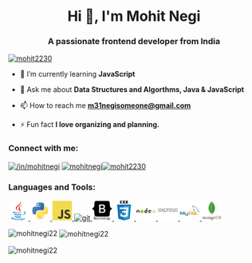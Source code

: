 <!--
Here are some ideas to get you started:

- 🔭 I’m currently working on ...
- 🌱 I’m currently learning ...
- 👯 I’m looking to collaborate on ...
- 🤔 I’m looking for help with ...
- 💬 Ask me about ...
- 📫 How to reach me: ...
- 😄 Pronouns: ...
- ⚡ Fun fact: ...
-->
<h1 align="center">Hi 👋, I'm Mohit Negi</h1>
<h3 align="center">A passionate frontend developer from India</h3>

<p align="left"> <a href="https://twitter.com/mohit2230" target="blank"><img src="https://img.shields.io/twitter/follow/mohit2230?logo=twitter&style=for-the-badge" alt="mohit2230" /></a> </p>

- 🌱 I’m currently learning **JavaScript**

- 💬 Ask me about **Data Structures and Algorthms, Java & JavaScript**

- 📫 How to reach me **<a href="mailto:m31negisomeone@gmail.com">m31negisomeone@gmail.com</a>**

- ⚡ Fun fact **I love organizing and planning.**

<h3 align="left">Connect with me:</h3>
<p align="left">
<a href="https://linkedin.com/in/mohitnegi21/" target="blank"><img align="center" src="https://cdn.jsdelivr.net/npm/simple-icons@3.0.1/icons/linkedin.svg" alt="/in/mohitnegi" height="30" width="40" /></a>
<a href="https://https://leetcode.com/mohitnegi21/" target="blank"><img align="center" src="https://cdn.jsdelivr.net/npm/simple-icons@3.0.1/icons/leetcode.svg" alt="mohitnegi" height="30" width="40" /></a><a href="https://twitter.com/mohit2230" target="blank"><img align="center" src="https://cdn.jsdelivr.net/npm/simple-icons@3.0.1/icons/twitter.svg" alt="mohit2230" height="30" width="40" /></a>
<!-- <a href="https://codepen.io/riyakushwaha" target="blank"><img align="center" src="https://cdn.jsdelivr.net/npm/simple-icons@3.0.1/icons/codepen.svg" alt="mohitnegi" height="30" width="40" /></a> -->
</p>

<h3 align="left">Languages and Tools:</h3>
<p align="left">
<a href="https://www.java.com" target="_blank"> <img src="https://raw.githubusercontent.com/devicons/devicon/master/icons/java/java-original.svg" alt="java" width="40" height="40"/> </a>
<a href="https://www.python.org" target="_blank"> <img src="https://raw.githubusercontent.com/devicons/devicon/master/icons/python/python-original.svg" alt="python" width="40" height="40"/> </a>
<a href="https://developer.mozilla.org/en-US/docs/Web/JavaScript" target="_blank"> <img src="https://raw.githubusercontent.com/devicons/devicon/master/icons/javascript/javascript-original.svg" alt="javascript" width="40" height="40"/> </a> 
<a href="https://git-scm.com/" target="_blank"> <img src="https://www.vectorlogo.zone/logos/git-scm/git-scm-icon.svg" alt="git" width="40" height="40"/> </a>
<a href="https://getbootstrap.com" target="_blank"> <img src="https://raw.githubusercontent.com/devicons/devicon/master/icons/bootstrap/bootstrap-plain-wordmark.svg" alt="bootstrap" width="40" height="40"/> </a>
<a href="https://www.w3schools.com/css/" target="_blank"> <img src="https://raw.githubusercontent.com/devicons/devicon/master/icons/css3/css3-original-wordmark.svg" alt="css3" width="40" height="40"/> </a> <a href="https://nodejs.org" target="_blank"> <img src="https://raw.githubusercontent.com/devicons/devicon/master/icons/nodejs/nodejs-original-wordmark.svg" alt="nodejs" width="40" height="40"/> </a>
<a href="https://expressjs.com" target="_blank"> <img src="https://raw.githubusercontent.com/devicons/devicon/master/icons/express/express-original-wordmark.svg" alt="express" width="40" height="40"/> </a> 
<a href="https://www.mysql.com/" target="_blank"> <img src="https://raw.githubusercontent.com/devicons/devicon/master/icons/mysql/mysql-original-wordmark.svg" alt="mysql" width="40" height="40"/> </a>
<a href="https://www.mongodb.com/" target="_blank"> <img src="https://raw.githubusercontent.com/devicons/devicon/master/icons/mongodb/mongodb-original-wordmark.svg" alt="mongodb" width="40" height="40"/> </a>
</p>

<p><img align="left" src="https://github-readme-stats.vercel.app/api/top-langs?username=mohitnegi22&show_icons=true&locale=en&layout=compact" alt="mohitnegi22" /></p>

<p>&nbsp;<img align="center" src="https://github-readme-stats.vercel.app/api?username=mohitnegi22&show_icons=true&locale=en" alt="mohitnegi22" /></p>

<p><img align="center" src="https://github-readme-streak-stats.herokuapp.com/?user=mohitnegi22&" alt="mohitnegi22" /></p>
